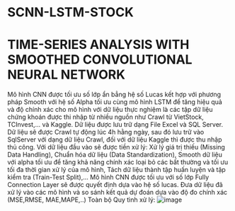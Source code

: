 # SCNN-LSTM-STOCK
# TIME-SERIES ANALYSIS WITH SMOOTHED CONVOLUTIONAL NEURAL NETWORK
Mô hình CNN được tối ưu số lớp ẩn bẳng hệ số Lucas kết hợp với phương pháp Smooth với hệ số Alpha tối ưu cùng mô hình LSTM để tăng hiệu quả và độ chính xác cho mô hình với dữ liệu thực nghiệm là các tập dữ liệu chứng khoán được thi nhập từ nhiều nguồn như Crawl từ VietStock, TCInvest,... và Kaggle.
Dữ liệu được lưu trữ dạng File Excel và SQL Server.
Dữ liệu sẽ được Crawl tự động lúc 4h hằng ngày, sau đó lưu trữ vào SqlServer với dạng dữ liệu Crawl, đối với dữ liệu Kaggle thì được thu nhập thủ công.
Với dữ liệu đầu vào sẽ được tiền xử lý: Xử lý giá trị thiếu (Missing Data Handling), Chuẩn hóa dữ liệu (Data Standardization), Smooth dữ liệu với alpha tối ưu để tăng khả năng chính xác loại bỏ các bất thường và tối ưu tối đa thời gian xử lý của mô hình, Tách dữ liệu thành tập huấn luyện và tập kiểm tra (Train-Test Split),...
Mô hình CNN được tối ưu với số lớp Fully Connection Layer sẽ được quyết định dựa vào hệ số lucas.
Đưa dữ liệu đã xử lý vào các mô hình và so sánh kết quả dự đoán dựa vào độ đo chính xác (MSE,RMSE, MAE,MAPE,..)
Toàn bộ Quy tình xử lý:
![image](https://github.com/doankhoa126/SCNN-LSTM-STOCK/assets/78411279/2a15385c-4ef0-468c-bb4e-86b2993834af)
